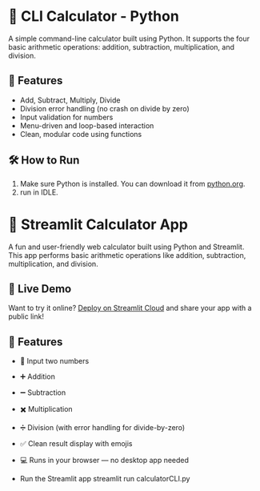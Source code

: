 
# 🧮 CLI Calculator - Python
A simple command-line calculator built using Python. It supports the four basic arithmetic operations: addition, subtraction, multiplication, and division.

## 🚀 Features
- Add, Subtract, Multiply, Divide
- Division error handling (no crash on divide by zero)
- Input validation for numbers
- Menu-driven and loop-based interaction
- Clean, modular code using functions

## 🛠 How to Run
1. Make sure Python is installed. You can download it from [python.org](https://www.python.org).
2. run in IDLE.


# 🧮 Streamlit Calculator App
A fun and user-friendly web calculator built using Python and Streamlit.  
This app performs basic arithmetic operations like addition, subtraction, multiplication, and division.

## 🚀 Live Demo

Want to try it online? [Deploy on Streamlit Cloud](https://calculator-cli-app-6n7bar7ceowapyvouh5bz5.streamlit.app/) and share your app with a public link!
## 🧰 Features

- 🔢 Input two numbers
- ➕ Addition
- ➖ Subtraction
- ✖️ Multiplication
- ➗ Division (with error handling for divide-by-zero)
- ✅ Clean result display with emojis
- 💻 Runs in your browser — no desktop app needed

- Run the Streamlit app
streamlit run calculatorCLI.py


